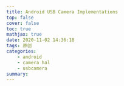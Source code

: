 ```yaml
---
title: Android USB Camera Implementations
top: false
cover: false
toc: true
mathjax: true
date: 2020-11-02 14:36:18
tags: 原创
categories:
    - android
    - camera hal
    - usbcamera
summary:
---
```


